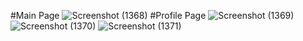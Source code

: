 #Main Page
![Screenshot (1368)](https://user-images.githubusercontent.com/86683029/139924077-896be767-9a2f-45c8-824d-acb31060548d.png)
#Profile Page
![Screenshot (1369)](https://user-images.githubusercontent.com/86683029/140288764-e30d6a72-831d-475b-b3ff-4a363917d184.png)
![Screenshot (1370)](https://user-images.githubusercontent.com/86683029/141170437-e22ed389-c102-4f40-9344-02a2d7e613bb.png)
![Screenshot (1371)](https://user-images.githubusercontent.com/86683029/141170447-acab855d-a304-4b01-823d-c46092f8c58f.png)

